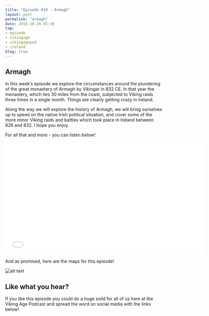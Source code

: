 ```yaml
---
title: "Episode #19 - Armagh"
layout: post
permalink: "armagh"
date: 2016-10-20 05:30
tag:
- episode
- vikingage
- vikingagepod
- ireland
blog: true
---
```


## Armagh

In this week’s episode we explore the circumstances around the plundering of the great monastery of Armagh by Vikingar in 832 CE. In that year the monastery, which lies 30 miles from the coast, subjected to Viking raids three times in a single month. Things are clearly getting crazy in Ireland.

Along the way we will explore the history of Armagh, we will bring ourselves up to speed on the native Irish political situation, and cover some of the more minor Viking raids and battles which took place in Ireland between 826 and 832. I hope you enjoy.

For all that and more - you can listen below!

<iframe style="border: none" src="//html5-player.libsyn.com/embed/episode/id/4753777/height/360/width/640/theme/standard/autonext/no/thumbnail/yes/autoplay/no/preload/no/no_addthis/no/direction/backward/no-cache/true/" height="360" width="640" scrolling="no"  allowfullscreen webkitallowfullscreen mozallowfullscreen oallowfullscreen msallowfullscreen></iframe>

And as promised, here are the maps for this episode!

![alt text]({{site.url}}/assets/irish_raids_map_episode_19.png "Map of Viking Raids on Ireland between 827 and 832 CE")

## Like what you hear?
If you like this episode you could do a huge solid for all of us here at the Viking Age Podcast and spread the word on social media with the links below!